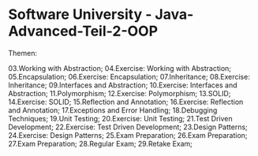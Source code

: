 # Software University - Java-Advanced-Teil-2-OOP


Themen:


03.Working with Abstraction;
04.Exercise: Working with Abstraction;
05.Encapsulation;
06.Exercise: Encapsulation;
07.Inheritance;
08.Exercise: Inheritance;
09.Interfaces and Abstraction;
10.Exercise: Interfaces and Abstraction;
11.Polymorphism;
12.Exercise: Polymorphism;
13.SOLID;
14.Exercise: SOLID;
15.Reflection and Annotation;
16.Exercise: Reflection and Annotation;
17.Exceptions and Error Handling;
18.Debugging Techniques;
19.Unit Testing;
20.Exercise: Unit Testing;
21.Test Driven Development;
22.Exercise: Test Driven Development;
23.Design Patterns;
24.Exercise: Design Patterns;
25.Exam Preparation;
26.Exam Preparation;
27.Exam Preparation;
28.Regular Exam;
29.Retake Exam;
